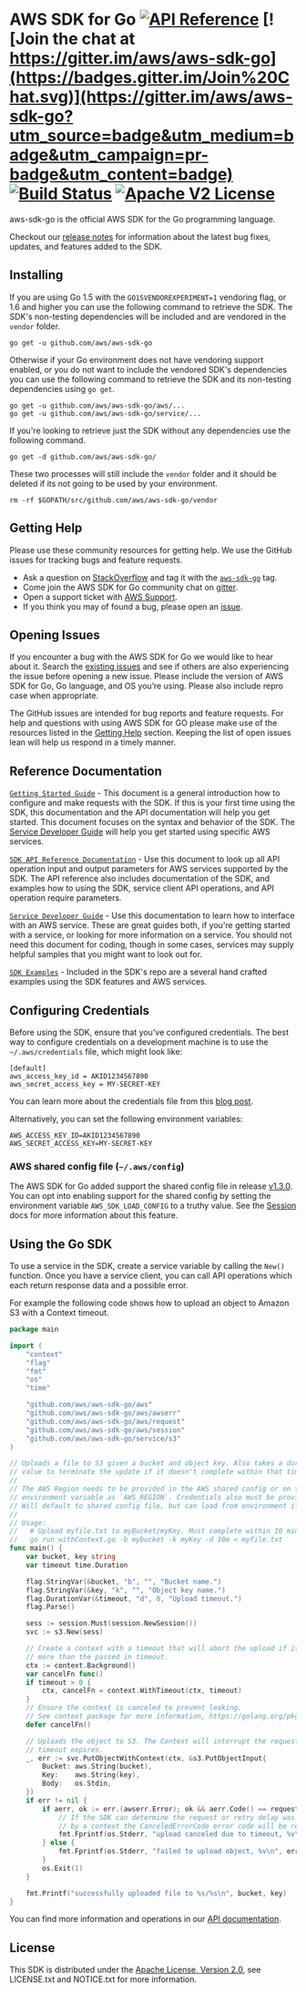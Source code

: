 # AWS SDK for Go [![API Reference](https://img.shields.io/badge/api-reference-blue.svg)](https://docs.aws.amazon.com/sdk-for-go/api) [![Join the chat at https://gitter.im/aws/aws-sdk-go](https://badges.gitter.im/Join%20Chat.svg)](https://gitter.im/aws/aws-sdk-go?utm_source=badge&utm_medium=badge&utm_campaign=pr-badge&utm_content=badge) [![Build Status](https://img.shields.io/travis/aws/aws-sdk-go.svg)](https://travis-ci.org/aws/aws-sdk-go) [![Apache V2 License](https://img.shields.io/badge/license-Apache%20V2-blue.svg)](https://github.com/aws/aws-sdk-go/blob/master/LICENSE.txt)

aws-sdk-go is the official AWS SDK for the Go programming language.

Checkout our [release notes](https://github.com/aws/aws-sdk-go/releases) for information about the latest bug fixes, updates, and features added to the SDK.

## Installing

If you are using Go 1.5 with the `GO15VENDOREXPERIMENT=1` vendoring flag, or 1.6 and higher you can use the following command to retrieve the SDK. The SDK's non-testing dependencies will be included and are vendored in the `vendor` folder.

    go get -u github.com/aws/aws-sdk-go

Otherwise if your Go environment does not have vendoring support enabled, or you do not want to include the vendored SDK's dependencies you can use the following command to retrieve the SDK and its non-testing dependencies using `go get`.

    go get -u github.com/aws/aws-sdk-go/aws/...
    go get -u github.com/aws/aws-sdk-go/service/...

If you're looking to retrieve just the SDK without any dependencies use the following command.

    go get -d github.com/aws/aws-sdk-go/

These two processes will still include the `vendor` folder and it should be deleted if its not going to be used by your environment.

    rm -rf $GOPATH/src/github.com/aws/aws-sdk-go/vendor

## Getting Help

Please use these community resources for getting help. We use the GitHub issues for tracking bugs and feature requests.
* Ask a question on [StackOverflow](http://stackoverflow.com/) and tag it with the [`aws-sdk-go`](http://stackoverflow.com/questions/tagged/aws-sdk-go) tag.
* Come join the AWS SDK for Go community chat on [gitter](https://gitter.im/aws/aws-sdk-go).
* Open a support ticket with [AWS Support](http://docs.aws.amazon.com/awssupport/latest/user/getting-started.html).
* If you think you may of found a bug, please open an [issue](https://github.com/aws/aws-sdk-go/issues/new).

## Opening Issues

If you encounter a bug with the AWS SDK for Go we would like to hear about it. Search the [existing issues](https://github.com/aws/aws-sdk-go/issues) and see if others are also experiencing the issue before opening a new issue. Please include the version of AWS SDK for Go, Go language, and OS you’re using. Please also include repro case when appropriate.

The GitHub issues are intended for bug reports and feature requests. For help and questions with using AWS SDK for GO please make use of the resources listed in the [Getting Help](https://github.com/aws/aws-sdk-go#getting-help) section. Keeping the list of open issues lean will help us respond in a timely manner.

## Reference Documentation

[`Getting Started Guide`](https://aws.amazon.com/sdk-for-go/) - This document is a general introduction how to configure and make requests with the SDK. If this is your first time using the SDK, this documentation and the API documentation will help you get started. This document focuses on the syntax and behavior of the SDK. The [Service Developer Guide](https://aws.amazon.com/documentation/) will help you get started using specific AWS services.

[`SDK API Reference Documentation`](https://docs.aws.amazon.com/sdk-for-go/api/) - Use this document to look up all API operation input and output parameters for AWS services supported by the SDK. The API reference also includes documentation of the SDK, and examples how to using the SDK, service client API operations, and API operation require parameters.

[`Service Developer Guide`](https://aws.amazon.com/documentation/) - Use this documentation to learn how to interface with an AWS service. These are great guides both, if you're getting started with a service, or looking for more information on a service. You should not need this document for coding, though in some cases, services may supply helpful samples that you might want to look out for.

[`SDK Examples`](https://github.com/aws/aws-sdk-go/tree/master/example) - Included in the SDK's repo are a several hand crafted examples using the SDK features and AWS services.

## Configuring Credentials

Before using the SDK, ensure that you've configured credentials. The best
way to configure credentials on a development machine is to use the
`~/.aws/credentials` file, which might look like:

```
[default]
aws_access_key_id = AKID1234567890
aws_secret_access_key = MY-SECRET-KEY
```

You can learn more about the credentials file from this
[blog post](http://blogs.aws.amazon.com/security/post/Tx3D6U6WSFGOK2H/A-New-and-Standardized-Way-to-Manage-Credentials-in-the-AWS-SDKs).

Alternatively, you can set the following environment variables:

```
AWS_ACCESS_KEY_ID=AKID1234567890
AWS_SECRET_ACCESS_KEY=MY-SECRET-KEY
```

### AWS shared config file (`~/.aws/config`)
The AWS SDK for Go added support the shared config file in release [v1.3.0](https://github.com/aws/aws-sdk-go/releases/tag/v1.3.0). You can opt into enabling support for the shared config by setting the environment variable `AWS_SDK_LOAD_CONFIG` to a truthy value. See the [Session](https://docs.aws.amazon.com/sdk-for-go/v1/developer-guide/sessions.html) docs for more information about this feature.

## Using the Go SDK

To use a service in the SDK, create a service variable by calling the `New()`
function. Once you have a service client, you can call API operations which each
return response data and a possible error.

For example the following code shows how to upload an object to Amazon S3 with a Context timeout.

```go
package main

import (
	"context"
	"flag"
	"fmt"
	"os"
	"time"

	"github.com/aws/aws-sdk-go/aws"
	"github.com/aws/aws-sdk-go/aws/awserr"
	"github.com/aws/aws-sdk-go/aws/request"
	"github.com/aws/aws-sdk-go/aws/session"
	"github.com/aws/aws-sdk-go/service/s3"
)

// Uploads a file to S3 given a bucket and object key. Also takes a duration
// value to terminate the update if it doesn't complete within that time.
//
// The AWS Region needs to be provided in the AWS shared config or on the
// environment variable as `AWS_REGION`. Credentials also must be provided
// Will default to shared config file, but can load from environment if provided.
//
// Usage:
//   # Upload myfile.txt to myBucket/myKey. Must complete within 10 minutes or will fail
//   go run withContext.go -b mybucket -k myKey -d 10m < myfile.txt
func main() {
	var bucket, key string
	var timeout time.Duration

	flag.StringVar(&bucket, "b", "", "Bucket name.")
	flag.StringVar(&key, "k", "", "Object key name.")
	flag.DurationVar(&timeout, "d", 0, "Upload timeout.")
	flag.Parse()

	sess := session.Must(session.NewSession())
	svc := s3.New(sess)

	// Create a context with a timeout that will abort the upload if it takes
	// more than the passed in timeout.
	ctx := context.Background()
	var cancelFn func()
	if timeout > 0 {
		ctx, cancelFn = context.WithTimeout(ctx, timeout)
	}
	// Ensure the context is canceled to prevent leaking.
	// See context package for more information, https://golang.org/pkg/context/
	defer cancelFn()

	// Uploads the object to S3. The Context will interrupt the request if the
	// timeout expires.
	_, err := svc.PutObjectWithContext(ctx, &s3.PutObjectInput{
		Bucket: aws.String(bucket),
		Key:    aws.String(key),
		Body:   os.Stdin,
	})
	if err != nil {
		if aerr, ok := err.(awserr.Error); ok && aerr.Code() == request.CanceledErrorCode {
			// If the SDK can determine the request or retry delay was canceled
			// by a context the CanceledErrorCode error code will be returned.
			fmt.Fprintf(os.Stderr, "upload canceled due to timeout, %v\n", err)
		} else {
			fmt.Fprintf(os.Stderr, "failed to upload object, %v\n", err)
		}
		os.Exit(1)
	}

	fmt.Printf("successfully uploaded file to %s/%s\n", bucket, key)
}
```

You can find more information and operations in our
[API documentation](https://docs.aws.amazon.com/sdk-for-go/api/).

## License

This SDK is distributed under the
[Apache License, Version 2.0](http://www.apache.org/licenses/LICENSE-2.0),
see LICENSE.txt and NOTICE.txt for more information.
